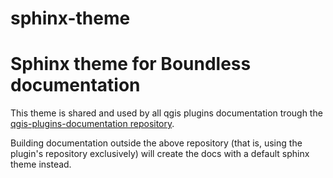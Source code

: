 # sphinx-theme
Sphinx theme for Boundless documentation
========================================

This theme is shared and used by all qgis plugins documentation trough the [qgis-plugins-documentation repository](https://github.com/boundlessgeo/qgis-plugins-documentation).

Building documentation outside the above repository (that is, using the plugin's repository exclusively) will create the docs with a default sphinx theme instead.
